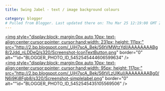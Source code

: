 ```yaml
---
title: Swing Jabel - text / image background colours

category: blogger
# Pulled from Blogger. Last updated there on: Thu Mar 25 12:19:00 GMT 2010
---
```

<a onblur="try {parent.deselectBloggerImageGracefully();} catch(e) {}" href="http://2.bp.blogspot.com/_UjH7scA_Bek/S6tVMWtzYdI/AAAAAAAABg8/2Jdd_nLDDeQ/s1600/Screenshot-IconTextButton.png"><img style="display:block; margin:0px auto 10px; text-align:center;cursor:pointer; cursor:hand;width: 231px; height: 111px;" src="http://2.bp.blogspot.com/_UjH7scA_Bek/S6tVMWtzYdI/AAAAAAAABg8/2Jdd_nLDDeQ/s320/Screenshot-IconTextButton.png" border="0" alt=""id="BLOGGER_PHOTO_ID_5452545444606599634" /></a><br /><a onblur="try {parent.deselectBloggerImageGracefully();} catch(e) {}" href="http://2.bp.blogspot.com/_UjH7scA_Bek/S6tVLzUlKuI/AAAAAAAABg0/N6i9Kj8Fgb8/s1600/Screenshot-simplelabel.png"><img style="display:block; margin:0px auto 10px; text-align:center;cursor:pointer; cursor:hand;width: 95px; height: 117px;" src="http://2.bp.blogspot.com/_UjH7scA_Bek/S6tVLzUlKuI/AAAAAAAABg0/N6i9Kj8Fgb8/s320/Screenshot-simplelabel.png" border="0" alt=""id="BLOGGER_PHOTO_ID_5452545435105569506" /></a>
